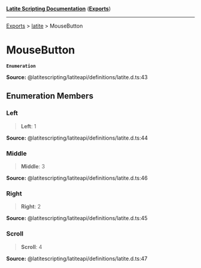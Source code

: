 [**Latite Scripting Documentation**](../../README.md) ([**Exports**](../../exports.md))

---

[Exports](../../exports.md) > [latite](../index.md) > MouseButton

# MouseButton

**`Enumeration`**

**Source:** @latitescripting/latiteapi/definitions/latite.d.ts:43

## Enumeration Members

### Left

> **Left**: 1

**Source:** @latitescripting/latiteapi/definitions/latite.d.ts:44

### Middle

> **Middle**: 3

**Source:** @latitescripting/latiteapi/definitions/latite.d.ts:46

### Right

> **Right**: 2

**Source:** @latitescripting/latiteapi/definitions/latite.d.ts:45

### Scroll

> **Scroll**: 4

**Source:** @latitescripting/latiteapi/definitions/latite.d.ts:47
